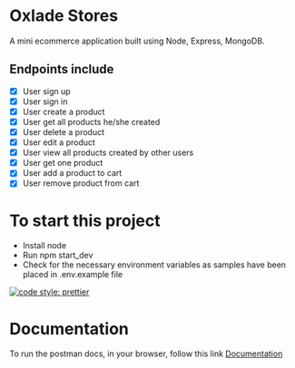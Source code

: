 # Oxlade Stores
A mini ecommerce application built using Node, Express, MongoDB.

## Endpoints include
- [x] User sign up
- [x] User sign in
- [x] User create a product
- [x] User get all products he/she created
- [x] User delete a product
- [x] User edit a product
- [x] User view all products created by other users
- [x] User get one product
- [x] User add a product to cart
- [x] User remove product from cart

# To start this project
- Install node 
- Run npm start_dev
- Check for the necessary environment variables as samples have been placed in .env.example file

[![code style: prettier](https://img.shields.io/badge/code_style-prettier-ff69b4.svg?style=flat-square)](https://github.com/prettier/prettier)

# Documentation
To run the postman docs, in your browser, follow this link [Documentation](https://documenter.getpostman.com/preview/5170514-54af7aee-4339-40d7-a8c0-c36d5561649a?versionTag=latest&apiName=CURRENT&version=latest&documentationLayout=classic-double-column&top-bar=ffffff&right-sidebar=303030&highlight=ef5b25)

